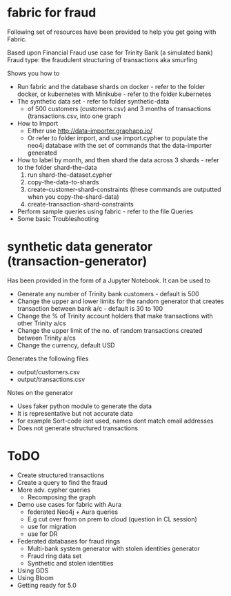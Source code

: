 # fabric for fraud
Following set of resources have been provided to help you get going with Fabric.

Based upon Financial Fraud use case for Trinity Bank (a simulated bank)
Fraud type: the fraudulent structuring of transactions aka smurfing

Shows you how to 
+ Run fabric and the database shards on docker - refer to the folder docker, or kubernetes with Minikube - refer to the folder kubernetes
+ The synthetic data set - refer to folder synthetic-data 
	- of 500 customers (customers.csv) and 3 months of transactions (transactions.csv, into one graph
+ How to Import
	- Either use http://data-importer.graphapp.io/
	- Or refer to folder import, and use import.cypher to populate the neo4j database with the set of commands that the data-importer generated
+ How to label by month, and then shard the data across 3 shards - refer to the folder shard-the-data
	1) run shard-the-dataset.cypher 
	2) copy-the-data-to-shards
	3) create-customer-shard-constraints (these commands are outputted when you copy-the-shard-data)
	4) create-transaction-shard-constraints
+ Perform sample queries using fabric - refer to the file Queries
+ Some basic Troubleshooting

# synthetic data generator (transaction-generator)
Has been provided in the form of a Jupyter Notebook.
It can be used to
+ Generate any number of Trinity bank customers - default is 500
+ Change the upper and lower limits for the random generator that creates transaction between bank a/c - default is 30 to 100
+ Change the % of Trinity account holders that make transactions with other Trinity a/cs
+ Change the upper limit of the no. of random transactions created between Trinity a/cs
+ Change the currency, default USD

Generates the following files 
+ output/customers.csv
+ output/transactions.csv

Notes on the generator
+ Uses faker python module to generate the data
+ It is representative but not accurate data
+ for example Sort-code isnt used, names dont match email addresses
+ Does not generate structured transactions


# ToDO
+ Create structured transactions
+ Create a query to find the fraud
+ More adv. cypher queries
	- Recomposing the graph
+ Demo use cases for fabric with Aura
	- federated Neo4j + Aura queries
	- E.g cut over from on prem to cloud (question in CL session)
	- use for migration
	- use for DR
+ Federated databases for fraud rings
	- Multi-bank system generator with stolen identities generator 
	- Fraud ring data set
	- Synthetic and stolen identities
+ Using GDS
+ Using Bloom
+ Getting ready for 5.0

